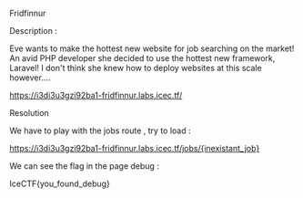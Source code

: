 Fridfinnur

Description :

Eve wants to make the hottest new website for job searching on the market! An avid PHP developer she decided to use the hottest new framework, Laravel! I don't think she knew how to deploy websites at this scale however....

https://i3di3u3gzi92ba1-fridfinnur.labs.icec.tf/

Resolution

We have to play with the jobs route , try to load :

https://i3di3u3gzi92ba1-fridfinnur.labs.icec.tf/jobs/{inexistant_job}

We can see the flag in the page debug :

IceCTF{you_found_debug}